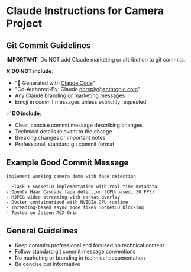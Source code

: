 # Claude Instructions for Camera Project

## Git Commit Guidelines

**IMPORTANT**: Do NOT add Claude marketing or attribution to git commits.

❌ **DO NOT include**:
- "🤖 Generated with [Claude Code](https://claude.com/claude-code)"
- "Co-Authored-By: Claude <noreply@anthropic.com>"
- Any Claude branding or marketing messages
- Emoji in commit messages unless explicitly requested

✅ **DO include**:
- Clear, concise commit message describing changes
- Technical details relevant to the change
- Breaking changes or important notes
- Professional, standard git commit format

## Example Good Commit Message

```
Implement working camera demo with face detection

- Flask + SocketIO implementation with real-time metadata
- OpenCV Haar Cascade face detection (CPU-based, 30 FPS)
- MJPEG video streaming with canvas overlay
- Docker containerized with NVIDIA GPU runtime
- Threading-based async mode fixes SocketIO blocking
- Tested on Jetson AGX Orin
```

## General Guidelines

- Keep commits professional and focused on technical content
- Follow standard git commit message conventions
- No marketing or branding in technical documentation
- Be concise but informative

